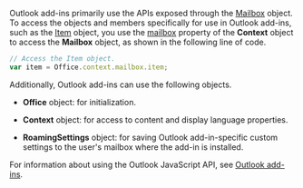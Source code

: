Outlook add-ins primarily use the APIs exposed through the [Mailbox](/javascript/api/outlook/office.mailbox) object. To access the objects and members specifically for use in Outlook add-ins, such as the [Item](/javascript/api/requirement-sets/outlook/preview-requirement-set/office.context.mailbox.item) object, you use the [mailbox](/javascript/api/requirement-sets/outlook/preview-requirement-set/office.context.mailbox) property of the **Context** object to access the **Mailbox** object, as shown in the following line of code.

```js
// Access the Item object.
var item = Office.context.mailbox.item;

```

Additionally, Outlook add-ins can use the following objects.

-  **Office** object: for initialization.

-  **Context** object: for access to content and display language properties.

-  **RoamingSettings** object: for saving Outlook add-in-specific custom settings to the user's mailbox where the add-in is installed.

For information about using the Outlook JavaScript API, see [Outlook add-ins](../outlook/outlook-add-ins-overview.md).
